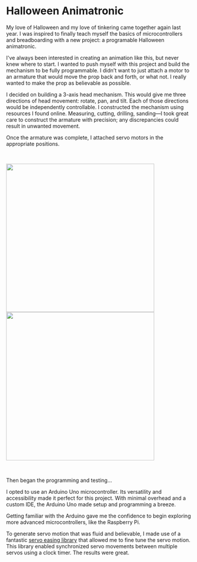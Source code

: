 # Halloween Animatronic

My love of Halloween and my love of tinkering came together again last year. I was inspired to finally teach myself the basics of microcontrollers and breadboarding with a new project: a programable Halloween animatronic.

I've always been interested in creating an animation like this, but never knew where to start. I wanted to push myself with this project and build the mechanism to be fully programmable. I didn’t want to just attach a motor to an armature that would move the prop back and forth, or what not. I really wanted to make the prop as believable as possible.

I decided on building a 3-axis head mechanism. This would give me three directions of head movement: rotate, pan, and tilt. Each of those directions would be independently controllable. I constructed the mechanism using resources I found online.  Measuring, cutting, drilling, sanding—I took great care to construct the armature with precision; any discrepancies could result in unwanted movement.

Once the armature was complete, I attached servo motors in the appropriate positions.

<br>
<p float="left">
  <img src="https://user-images.githubusercontent.com/33403525/189650058-efb511c9-deda-443b-82d8-efe080e1daf1.jpeg" width="400" />
  <img src="https://user-images.githubusercontent.com/33403525/189651456-ae07a8db-1a69-45f2-83b6-5cad43c91a52.jpeg" width="400" />
</p>
<br>

Then began the programming and testing...

I opted to use an Arduino Uno microcontroller. Its versatility and accessibility made it perfect for this project. With minimal overhead and a custom IDE, the Arduino Uno made setup and programming a breeze. 

Getting familiar with the Arduino gave me the confidence to begin exploring more advanced microcontrollers, like the Raspberry Pi. 

To generate servo motion that was fluid and believable, I made use of a fantastic <a href=“https://github.com/ArminJo/ServoEasing”>servo easing library</a> that allowed me to fine tune the servo motion. This library enabled synchronized servo movements between multiple servos using a clock timer. The results were great.

